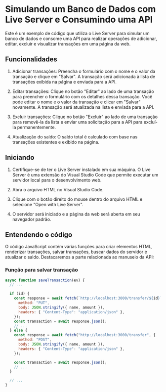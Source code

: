 # Simulando um Banco de Dados com Live Server e Consumindo uma API

Este é um exemplo de código que utiliza o Live Server para simular um banco de dados e consome uma API para realizar operações de adicionar, editar, excluir e visualizar transações em uma página da web.

## Funcionalidades

1. Adicionar transações: Preencha o formulário com o nome e o valor da transação e clique em "Salvar". A transação será adicionada à lista de transações exibida na página e enviada para a API.

2. Editar transações: Clique no botão "Editar" ao lado de uma transação para preencher o formulário com os detalhes dessa transação. Você pode editar o nome e o valor da transação e clicar em "Salvar" novamente. A transação será atualizada na lista e enviada para a API.

3. Excluir transações: Clique no botão "Excluir" ao lado de uma transação para removê-la da lista e enviar uma solicitação para a API para excluí-la permanentemente.

4. Atualização do saldo: O saldo total é calculado com base nas transações existentes e exibido na página.

## Iniciando

1. Certifique-se de ter o Live Server instalado em sua máquina. O Live Server é uma extensão do Visual Studio Code que permite executar um servidor local para o desenvolvimento web.

2. Abra o arquivo HTML no Visual Studio Code.

3. Clique com o botão direito do mouse dentro do arquivo HTML e selecione "Open with Live Server".

4. O servidor será iniciado e a página da web será aberta em seu navegador padrão.

## Entendendo o código

O código JavaScript contém várias funções para criar elementos HTML, renderizar transações, salvar transações, buscar dados do servidor e atualizar o saldo. Destacaremos a parte relacionada ao manuseio da API:

### Função para salvar transação

```javascript
async function saveTransaction(ev) {
  // ...

  if (id) {
    const response = await fetch(`http://localhost:3000/transfer/${id}`, {
      method: "PUT",
      body: JSON.stringify({ name, amount }),
      headers: { "Content-Type": "application/json" },
    });
    const transaction = await response.json();
    // ...
  } else {
    const response = await fetch("http://localhost:3000/transfer", {
      method: "POST",
      body: JSON.stringify({ name, amount }),
      headers: { "Content-Type": "application/json" },
    });

    const transaction = await response.json();
    // ...
  }

  // ...
}
